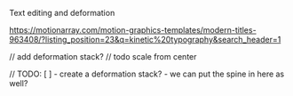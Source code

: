 Text editing and deformation


https://motionarray.com/motion-graphics-templates/modern-titles-963408/?listing_position=23&q=kinetic%20typography&search_header=1

// add deformation stack?
// todo scale from center

// TODO:
[ ] - create a deformation stack?
        - we can put the spine in here as well?